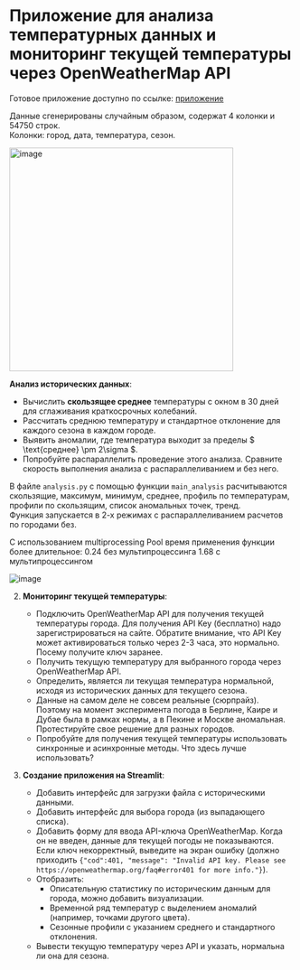 # Приложение для анализа температурных данных и мониторинг текущей температуры через OpenWeatherMap API


Готовое приложение доступно по ссылке: [приложение](https://appapptemperature-mqrlpxlrud8lc86dclvz7z.streamlit.app/)

Данные сгенерированы случайным образом, содержат 4 колонки и 54750 строк.  
Колонки: город, дата, температура, сезон.  

<img width="396" alt="image" src="https://github.com/user-attachments/assets/553b0541-497b-4ded-bea4-b1ca5b0d6a0c" />

**Анализ исторических данных**:
   - Вычислить **скользящее среднее** температуры с окном в 30 дней для сглаживания краткосрочных колебаний.
   - Рассчитать среднюю температуру и стандартное отклонение для каждого сезона в каждом городе.
   - Выявить аномалии, где температура выходит за пределы $ \text{среднее} \pm 2\sigma $.
   - Попробуйте распараллелить проведение этого анализа. Сравните скорость выполнения анализа с распараллеливанием и без него.
  
  В файле `analysis.py` с помощью функции `main_analysis` расчитываются скользящие, максимум, минимум, среднее, профиль по температурам,  профили по скользящим, список аномальных точек, тренд.  
  Функция запускается в 2-х режимах с распараллеливанием расчетов по городами без.

С использованием multiprocessing Pool время применения функции более длительное:
0.24 без мультипроцессинга
1.68 с мультипроцессингом

![image](https://github.com/user-attachments/assets/22c62feb-c82d-4c92-8974-ee39c05f51c8)



2. **Мониторинг текущей температуры**:
   - Подключить OpenWeatherMap API для получения текущей температуры города. Для получения API Key (бесплатно) надо зарегистрироваться на сайте. Обратите внимание, что API Key может активироваться только через 2-3 часа, это нормально. Посему получите ключ заранее.
   - Получить текущую температуру для выбранного города через OpenWeatherMap API.
   - Определить, является ли текущая температура нормальной, исходя из исторических данных для текущего сезона.
   - Данные на самом деле не совсем реальные (сюрпрайз). Поэтому на момент эксперимента погода в Берлине, Каире и Дубае была в рамках нормы, а в Пекине и Москве аномальная. Протестируйте свое решение для разных городов.
   - Попробуйте для получения текущей температуры использовать синхронные и асинхронные методы. Что здесь лучше использовать?

3. **Создание приложения на Streamlit**:
   - Добавить интерфейс для загрузки файла с историческими данными.
   - Добавить интерфейс для выбора города (из выпадающего списка).
   - Добавить форму для ввода API-ключа OpenWeatherMap. Когда он не введен, данные для текущей погоды не показываются. Если ключ некорректный, выведите на экран ошибку (должно приходить `{"cod":401, "message": "Invalid API key. Please see https://openweathermap.org/faq#error401 for more info."}`).
   - Отобразить:
     - Описательную статистику по историческим данным для города, можно добавить визуализации.
     - Временной ряд температур с выделением аномалий (например, точками другого цвета).
     - Сезонные профили с указанием среднего и стандартного отклонения.
   - Вывести текущую температуру через API и указать, нормальна ли она для сезона.
